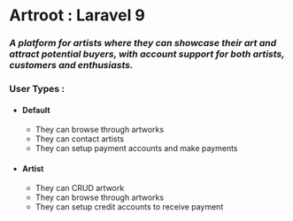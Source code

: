 # Artroot : Laravel 9 
### *A platform for artists where they can showcase their art and attract potential buyers, with account support for both artists, customers and enthusiasts.*
### User Types :

- #### Default 
    - They can browse through artworks
    - They can contact artists
    - They can setup payment accounts and make payments
- #### Artist
    - They can CRUD artwork
    - They can browse through artworks
    - They can setup credit accounts to receive payment


